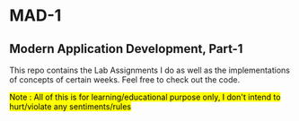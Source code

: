 # MAD-1
## Modern Application Development, Part-1
This repo contains the Lab Assignments I do as well as the implementations of concepts of certain weeks.
Feel free to check out the code.

<mark>Note : All of this is for learning/educational purpose only, I don't intend to hurt/violate any sentiments/rules</mark>
